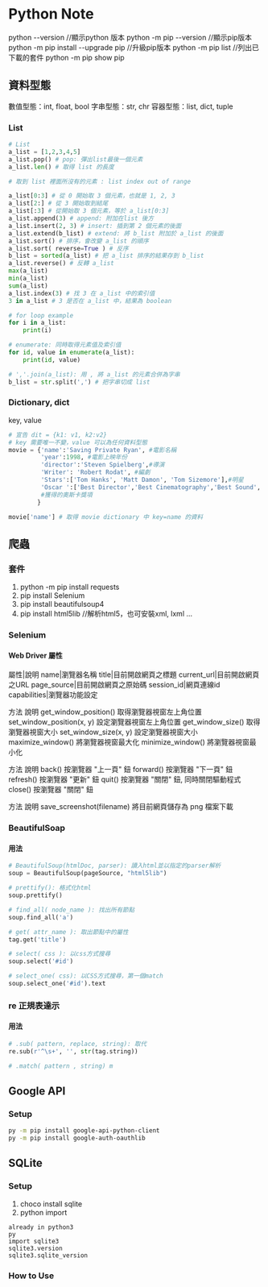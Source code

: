 # Python Note

python --version //顯示python 版本
python -m pip --version //顯示pip版本
python -m pip install --upgrade pip //升級pip版本
python -m pip list //列出已下載的套件
python -m pip show pip

## 資料型態

數值型態：int, float, bool
字串型態：str, chr
容器型態：list, dict, tuple

### List

``` python
# List
a_list = [1,2,3,4,5]
a_list.pop() # pop: 彈出list最後一個元素
a_list.len() # 取得 list 的長度

# 取到 list 裡面所沒有的元素 : list index out of range

a_list[0:3] # 從 0 開始取 3 個元素，也就是 1, 2, 3
a_list[2:] # 從 3 開始取到結尾
a_list[:3] # 從開始取 3 個元素，等於 a_list[0:3]
a_list.append(3) # append: 附加在list 後方
a_list.insert(2, 3) # insert: 插到第 2 個元素的後面
a_list.extend(b_list) # extend: 將 b_list 附加於 a_list 的後面
a_list.sort() # 排序，會改變 a_list 的順序
a_list.sort( reverse=True ) # 反序
b_list = sorted(a_list) # 把 a_list 排序的結果存到 b_list
a_list.reverse() # 反轉 a_list
max(a_list)
min(a_list)
sum(a_list)
a_list.index(3) # 找 3 在 a_list 中的索引值
3 in a_list # 3 是否在 a_list 中，結果為 boolean

# for loop example
for i in a_list:
    print(i)

# enumerate: 同時取得元素值及索引值
for id, value in enumerate(a_list):
    print(id, value)

# ','.join(a_list): 用 , 將 a_list 的元素合併為字串
b_list = str.split(',') # 把字串切成 list


```

### Dictionary, dict

key, value

```py
# 宣告 dit = {k1: v1, k2:v2}  
# key 需要唯一不變，value 可以為任何資料型態
movie = {'name':'Saving Private Ryan', #電影名稱
         'year':1998, #電影上映年份
         'director':'Steven Spielberg',#導演
         'Writer': 'Robert Rodat', #編劇
         'Stars':['Tom Hanks', 'Matt Damon', 'Tom Sizemore'],#明星
         'Oscar ':['Best Director','Best Cinematography','Best Sound','Best Film Editing','Best Effects, Sound Effects Editing']
         #獲得的奧斯卡獎項
        }

movie['name'] # 取得 movie dictionary 中 key=name 的資料

```


## 爬蟲

### 套件

1. python -m pip install requests
2. pip install Selenium
3. pip install beautifulsoup4
4. pip install html5lib //解析html5，也可安裝xml, lxml ...

### Selenium

#### Web Driver 屬性

屬性|說明
name|瀏覽器名稱
title|目前開啟網頁之標題
current_url|目前開啟網頁之URL
page_source|目前開啟網頁之原始碼
session_id|網頁連線id
capabilities|瀏覽器功能設定

方法  說明
get_window_position()  取得瀏覽器視窗左上角位置
set_window_position(x, y)  設定瀏覽器視窗左上角位置
get_window_size()  取得瀏覽器視窗大小
set_window_size(x, y)  設定瀏覽器視窗大小
maximize_window()  將瀏覽器視窗最大化
minimize_window()  將瀏覽器視窗最小化

方法  說明
back()  按瀏覽器 "上一頁" 鈕
forward()  按瀏覽器 "下一頁" 鈕
refresh()  按瀏覽器 "更新" 鈕
quit()  按瀏覽器 "關閉" 鈕, 同時關閉驅動程式
close()  按瀏覽器 "關閉" 鈕

方法  說明
save_screenshot(filename)  將目前網頁儲存為 png 檔案下載

### BeautifulSoap

#### 用法

```python
# BeautifulSoup(htmlDoc, parser): 讀入html並以指定的parser解析
soup = BeautifulSoup(pageSource, "html5lib")

# prettify(): 格式化html
soup.prettify()

# find_all( node_name ): 找出所有節點
soup.find_all('a')

# get( attr_name ): 取出節點中的屬性
tag.get('title')

# select( css ): 以css方式搜尋
soup.select('#id')

# select_one( css): 以CSS方式搜尋，第一個match
soup.select_one('#id').text

```

### re 正規表達示

#### 用法

``` python
# .sub( pattern, replace, string): 取代
re.sub(r'^\s+', '', str(tag.string))

# .match( pattern , string) m 


```

## Google API

### Setup

``` bash
py -m pip install google-api-python-client
py -m pip install google-auth-oauthlib
```

## SQLite

### Setup

1. choco install sqlite
2. python import

```
already in python3
py
import sqlite3
sqlite3.version
sqlite3.sqlite_version

```

### How to Use
